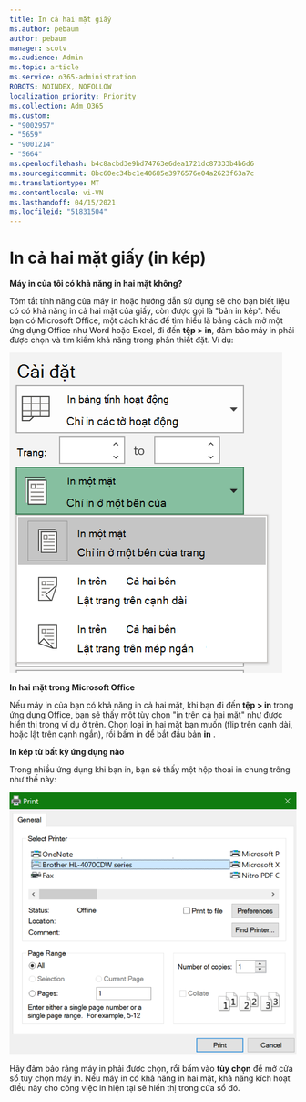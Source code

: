 ```yaml
---
title: In cả hai mặt giấy
ms.author: pebaum
author: pebaum
manager: scotv
ms.audience: Admin
ms.topic: article
ms.service: o365-administration
ROBOTS: NOINDEX, NOFOLLOW
localization_priority: Priority
ms.collection: Adm_O365
ms.custom:
- "9002957"
- "5659"
- "9001214"
- "5664"
ms.openlocfilehash: b4c8acbd3e9bd74763e6dea1721dc87333b4b6d6
ms.sourcegitcommit: 8bc60ec34bc1e40685e3976576e04a2623f63a7c
ms.translationtype: MT
ms.contentlocale: vi-VN
ms.lasthandoff: 04/15/2021
ms.locfileid: "51831504"
---
```

# <a name="printing-on-both-sides-of-paper-duplex-printing"></a>In cả hai mặt giấy (in kép)

**Máy in của tôi có khả năng in hai mặt không?**

Tóm tắt tính năng của máy in hoặc hướng dẫn sử dụng sẽ cho bạn biết liệu có có khả năng in cả hai mặt của giấy, còn được gọi là "bản in kép". Nếu bạn có Microsoft Office, một cách khác để tìm hiểu là bằng cách mở một ứng dụng Office như Word hoặc Excel, đi đến **tệp > in**, đảm bảo máy in phải được chọn và tìm kiếm khả năng trong phần thiết đặt. Ví dụ: 

![Thiết đặt máy in](media/print-settings.png)

**In hai mặt trong Microsoft Office**

Nếu máy in của bạn có khả năng in cả hai mặt, khi bạn đi đến **tệp > in** trong ứng dụng Office, bạn sẽ thấy một tùy chọn "in trên cả hai mặt" như được hiển thị trong ví dụ ở trên.  Chọn loại in hai mặt bạn muốn (flip trên cạnh dài, hoặc lật trên cạnh ngắn), rồi bấm in để bắt đầu bản **in** .

**In kép từ bất kỳ ứng dụng nào**

Trong nhiều ứng dụng khi bạn in, bạn sẽ thấy một hộp thoại in chung trông như thế này: 

![Hộp thoại in](media/print-dialog.png)

Hãy đảm bảo rằng máy in phải được chọn, rồi bấm vào **tùy chọn** để mở cửa sổ tùy chọn máy in. Nếu máy in có khả năng in hai mặt, khả năng kích hoạt điều này cho công việc in hiện tại sẽ hiển thị trong cửa sổ đó.
